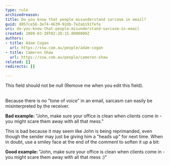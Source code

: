 ```yaml
---
type: rule
archivedreason: 
title: Do you know that people misunderstand sarcasm in email?
guid: d057ce56-3e74-4639-92db-7e2ab191fefe
uri: do-you-know-that-people-misunderstand-sarcasm-in-email
created: 2009-03-30T02:28:15.0000000Z
authors:
- title: Adam Cogan
  url: https://ssw.com.au/people/adam-cogan
- title: Cameron Shaw
  url: https://ssw.com.au/people/cameron-shaw
related: []
redirects: []

---
```



This field should not be null (Remove me when you edit this field).
<br><excerpt class='endintro'></excerpt><br>
<p>Because there is no &quot;tone of voice&quot; in an email, sarcasm can easily be misinterpreted by the receiver.</p>
<p><b>Bad example&#58;</b> &quot;John, make sure your office is clean when clients come in - you might scare them away with all that mess.&quot;</p>
<p>This is bad because it may seem like John is being reprimanded, even though the sender may just be giving him a &quot;heads up&quot; for next time. When in doubt, use a smiley face at the end of the comment to soften it up a bit&#58;</p>
<p><b>Good example&#58; </b>&quot;John, make sure your office is clean when clients come in - you might scare them away with all that mess &#58;)&quot;</p>


